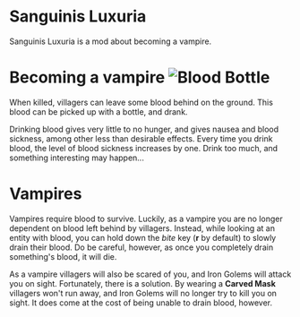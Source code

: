 # Sanguinis Luxuria
Sanguinis Luxuria is a mod about becoming a vampire.
# Becoming a vampire ![Blood Bottle](https://cdn.modrinth.com/data/cached_images/5c653c4da1ceb53f874a141ad221b6a6bb1831b2.png)
When killed, villagers can leave some blood behind on the ground. This blood can be picked up with a bottle, and drank.

Drinking blood gives very little to no hunger, and gives nausea and blood sickness, among other less than desirable effects. Every time you drink blood, the level of blood sickness increases by one. Drink too much, and something interesting may happen...
# Vampires
Vampires require blood to survive. Luckily, as a vampire you are no longer dependent on blood left behind by villagers. Instead, while looking at an entity with blood, you can hold down the _bite_ key (**r** by default) to slowly drain their blood. Do be careful, however, as once you completely drain something's blood, it will die.

As a vampire villagers will also be scared of you, and Iron Golems will attack you on sight. Fortunately, there is a solution. By wearing a **Carved Mask** villagers won't run away, and Iron Golems will no longer try to kill you on sight. It does come at the cost of being unable to drain blood, however.
